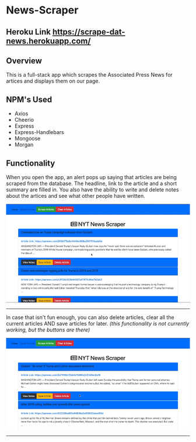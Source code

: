 # News-Scraper #

## Heroku Link https://scrape-dat-news.herokuapp.com/ ##

## Overview ## 
This is a full-stack app which scrapes the Associated Press News for artices and displays them on our page.

## NPM's Used ## 
* Axios
* Cheerio
* Express
* Express-Handlebars
* Mongoose
* Morgan

## Functionality ##
When you open the app, an alert pops up saying that articles are being scraped from the database. The headline, link to the article and a short summary are filled in. 
You also have the ability to write and delete notes about the artices and see what other people have written.


![alt text](public/images/homeNote.gif)

-----------------------------------------------------------------------------------------------------------

In case that isn't fun enough, you can also delete articles, clear all the current articles AND save articles for later.
*(this functionality is not currently working, but the buttons are there)*

![alt text](public/images/delete.gif)

-----------------------------------------------------------------------------------------------------------

